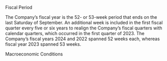 Fiscal Period

The  Company’s  fiscal  year  is  the  52-  or  53-week  period  that  ends  on  the  last  Saturday  of  September.  An  additional  week  is
included in the first fiscal quarter every five or six years to realign the Company’s fiscal quarters with calendar quarters, which
occurred in the first quarter of 2023. The Company’s fiscal years 2024 and 2022 spanned 52 weeks each, whereas fiscal year
2023 spanned 53 weeks.

Macroeconomic Conditions